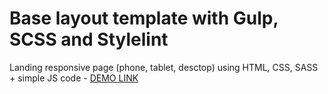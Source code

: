 # Base layout template with Gulp, SCSS and Stylelint
Landing responsive page (phone, tablet, desctop) using HTML, CSS, SASS + simple JS code
    - [DEMO LINK](https://serhii-yunnikov.github.io/bike-landing/)
